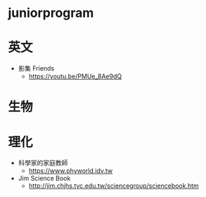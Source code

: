 # juniorprogram

# 英文
- 影集 Friends
	- https://youtu.be/PMUe_8Ae9dQ

# 生物

# 理化
- 科學家的家庭教師
	- https://www.phyworld.idv.tw
- Jim Science Book
	- http://jim.chjhs.tyc.edu.tw/sciencegroup/sciencebook.htm
